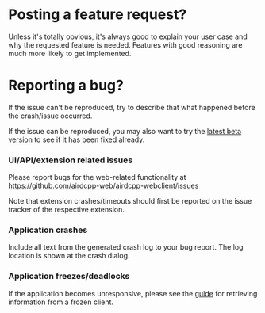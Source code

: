 # Posting a feature request?

Unless it's totally obvious, it's always good to explain your user case and why the requested feature is needed. Features with good reasoning are much more likely to get implemented.


# Reporting a bug?

If the issue can't be reproduced, try to describe that what happened before the crash/issue occurred.

If the issue can be reproduced, you may also want to try the [latest beta version](https://airdcpp.net/docs/installation/windows.html) to see if it has been fixed already.

### UI/API/extension related issues

Please report bugs for the web-related functionality at https://github.com/airdcpp-web/airdcpp-webclient/issues

Note that extension crashes/timeouts should first be reported on the issue tracker of the respective extension.

### Application crashes

Include all text from the generated crash log to your bug report. The log location is shown at the crash dialog.

### Application freezes/deadlocks

If the application becomes unresponsive, please see the [guide](https://github.com/airdcpp/airdcpp-windows/wiki/Client-hangs-(deadlock)) for retrieving information from a frozen client.
